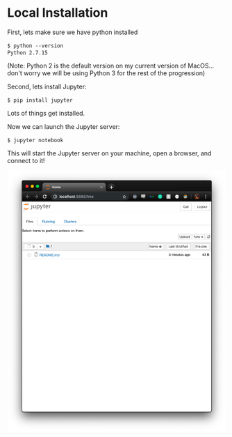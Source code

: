 # Local Installation

First, lets make sure we have python installed
```
$ python --version
Python 2.7.15
```
(Note: Python 2 is the default version on my current version of MacOS... don't worry we will be using Python 3 for the rest of the progression)

Second, lets install Jupyter:

```
$ pip install jupyter
```

Lots of things get installed.

Now we can launch the Jupyter server:

```
$ jupyter notebook
```
This will start the Jupyter server on your machine, open a browser, and connect to it!

![Our first jupyter server!](../images/first_success.png)
